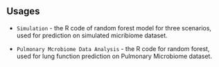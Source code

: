 ## Usages

* `Simulation` - the R code of random forest model for three scenarios, used for prediction on simulated micribiome dataset.

* `Pulmonary Mcrobiome Data Analysis` -  the R code for random forest, used for lung function prediction on Pulmonary Microbiome dataset.
